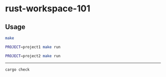 rust-workspace-101
==

## Usage

```sh
make
```

```sh
PROJECT=project1 make run
```

```sh
PROJECT=project2 make run
```

* * *

```sh
cargo check
```


